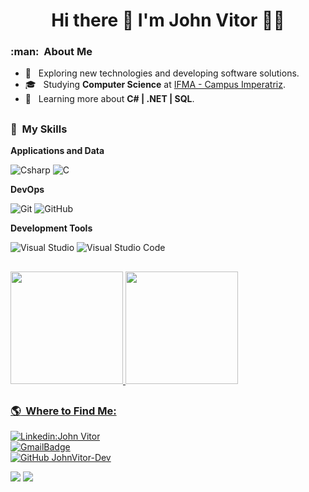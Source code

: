 <h1 align='center'>
  Hi there 👋 I'm John Vitor 👨‍💻
</h1>

<h3> :man: &nbsp;About Me </h3>  
    
- 🔭 &nbsp; Exploring new technologies and developing software solutions.
- 🎓 &nbsp; Studying **Computer Science** at <a href="https://imperatriz.ifma.edu.br">IFMA - Campus Imperatriz</a>.
- 🌱 &nbsp; Learning more about **C# | .NET | SQL**.

## <h3> :rocket: &nbsp;My Skills </h3>  
    
**Applications and Data**  
    
![Csharp](https://img.shields.io/badge/C%23-68217A?style=for-the-badge&logo=c-sharp&logoColor=white)
![C](https://img.shields.io/badge/C-00599C?style=for-the-badge&logo=c&logoColor=white)

**DevOps**  
    
![Git](https://img.shields.io/badge/GIT-E44C30?style=for-the-badge&logo=git&logoColor=white)
![GitHub](https://img.shields.io/badge/GitHub-100000?style=for-the-badge&logo=github&logoColor=white) 
    
**Development Tools**  

![Visual Studio](https://img.shields.io/badge/Visual_Studio-5C2D91?style=for-the-badge&logo=visual%20studio&logoColor=white)
![Visual Studio Code](https://img.shields.io/badge/Visual_Studio_Code-0078D4?style=for-the-badge&logo=visual%20studio%20code&logoColor=white)
 
## <div>
<a href="https://github.com/JohnVitor-Dev">
<img loading="lazy" height="180em" src="https://bellomia-readme-stats.vercel.app/api?username=JohnVitor-Dev&theme=highcontrast&show_icons=true"/>
<img loading="lazy" height="180em" src="https://bellomia-readme-stats.vercel.app/api/top-langs/?username=JohnVitor-Dev&hide=html&layout=compact&theme=highcontrast"/>
<div>

## <h3> :earth_americas: &nbsp;Where to Find Me: </h3>   
    
[![Linkedin:John Vitor](https://img.shields.io/badge/-johnvitoralves-blue?style=flat-square&logo=Linkedin&logoColor=white&link=)](https://www.linkedin.com/in/johnvitoralves/)  
[![GmailBadge](https://img.shields.io/badge/-johnvitorextra@gmail.com-006bed?style=flat-square&logo=Gmail&logoColor=white&link=mailto:johnvitorextra@gmail.com)](mailto:johnvitorextra@gmail.com)  
[![GitHub JohnVitor-Dev]( https://img.shields.io/github/followers/JohnVitor-Dev?label=follow&style=social)](JohnVitor-Dev)

![](https://komarev.com/ghpvc/?username=JohnVitor-DEV&color=68217A) 
![](https://hit.yhype.me/github/profile?user_id=77373022)
